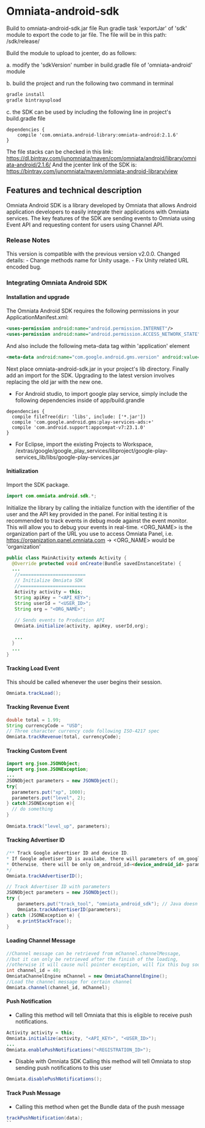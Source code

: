 # Omniata-android-sdk
Build to omniata-android-sdk.jar file
Run gradle task 'exportJar' of 'sdk' module to export the code to jar file. The file will be in this path:
<PROJECT PAHT>/sdk/release/  

Build the module to upload to jcenter, do as follows:

a. modify the 'sdkVersion' number in build.gradle file of 'omniata-android' module

b. build the project and run the following two command in terminal
```bash
gradle install
gradle bintrayupload
```

c. the SDK can be used by including the following line in project's build.gradle file
```
dependencies {
    compile 'com.omniata.android-library:omniata-android:2.1.6'
}
```

The file stacks can be checked in this link:
https://dl.bintray.com/junomniata/maven/com/omniata/android/library/omniata-android/2.1.6/
And the jcenter link of the SDK is:
https://bintray.com/junomniata/maven/omniata-android-library/view

## Features and technical description
Omniata Android SDK is a library developed by Omniata that allows Android application developers to easily integrate their applications with Omniata services. The key features of the SDK are sending events to Omniata using Event API and requesting content for users using Channel API.

### Release Notes
This version is compatible with the previous version v2.0.0.
Changed details:
    - Change methods name for Unity usage.
    - Fix Unity related URL encoded bug.

### Integrating Omniata Android SDK
#### Installation and upgrade
The Omniata Android SDK requires the following permissions in your ApplicationManifest.xml:
```xml
<uses-permission android:name="android.permission.INTERNET"/>
<uses-permission android:name="android.permission.ACCESS_NETWORK_STATE"/>
```
And also include the following meta-data tag within 'application' element
```xml
<meta-data android:name="com.google.android.gms.version" android:value="@integer/google_play_services_version" />
```

Next place omniata-android-sdk.jar in your project's lib directory. Finally add an import for the SDK.
Upgrading to the latest version involves replacing the old jar with the new one.
  - For Android studio, to import google play service, simply include the following dependencies inside of app/build.grandle

  ```
  dependencies {
    compile fileTree(dir: 'libs', include: ['*.jar'])
    compile 'com.google.android.gms:play-services-ads:+'
    compile 'com.android.support:appcompat-v7:23.1.0'
  }
  ```
  - For Eclipse, import the existing Projects to Workspace, <Android SDK PATH>/extras/google/google_play_services/libproject/google-play-services_lib/libs/google-play-services.jar

#### Initialization
Import the SDK package.
```java
import com.omniata.android.sdk.*;
```
Initialize the library by calling the initialize function with the identifier of the user and the API key provided in the panel.
For initial testing it is recommended to track events in debug mode against the event monitor. This will allow you to debug your events in real-time.
<ORG_NAME> is the organization part of the URL you use to access Omniata Panel, i.e. https://organization.panel.omniata.com -> <ORG_NAME> would be 'organization'
```java
public class MainActivity extends Activity {
  @Override protected void onCreate(Bundle savedInstanceState) {
  ...
   //========================
   // Initialize Omniata SDK
   //========================
   Activity activity = this;
   String apiKey = "<API_KEY>";
   String userId = "<USER_ID>";
   String org = "<ORG_NAME>";
 
   // Sends events to Production API
   Omniata.initialize(activity, apiKey, userId,org);
    
   ...
  }
  ...
}
```

#### Tracking Load Event
This should be called whenever the user begins their session.
```java
Omniata.trackLoad();
```

#### Tracking Revenue Event
```java
double total = 1.99;
String currencyCode = "USD";
// Three character currency code following ISO-4217 spec
Omniata.trackRevenue(total, currencyCode);
```

#### Tracking Custom Event
```java
import org.json.JSONObject;
import org.json.JSONException;
...
JSONObject parameters = new JSONObject();
try{
  parameters.put("xp", 1000);
  parameters.put("level", 2);
} catch(JSONException e){
  // do something
}
 
Omniata.track("level_up", parameters);
```

#### Tracking Advertiser ID
```java
/** Track Google advertiser ID and device ID.
* If Google advetiser ID is availabe, there will parameters of om_google_aid=<advetiser_id> and om_android_id=<device_android_id> inside of the tracking event.
* Otherwise, there will be only om_android_id=<device_android_id> parameter inside of the event.
*/
Omniata.trackAdvertiserID();
```

```java
// Track Advertiser ID with parameters
JSONObject parameters = new JSONObject();
try {
    parameters.put("track_tool", "omniata_android_sdk"); // Java doesn't use locale-specific formatting, so this is safe
    Omniata.trackAdvertiserID(parameters);
} catch (JSONException e) {
    e.printStackTrace();
}
```

#### Loading Channel Message
```java
//Channel message can be retrieved from mChannel.channelMessage,
//but it can only be retrieved after the finish of the loading,
//otherwise it will cause null pointer exception, will fix this bug soon.
int channel_id = 40;
OmniataChannelEngine mChannel = new OmniataChannelEngine();
//Load the channel message for certain channel
Omniata.channel(channel_id, mChannel);
```

#### Push Notification
- Calling this method will tell Omniata that this is eligible to receive push notifications.
```java
Activity activity = this;
Omniata.initialize(activity, "<API_KEY>", "<USER_ID>");
...
Omniata.enablePushNotifications("<REGISTRATION_ID>");
```

- Disable with Omniata SDK
Calling this method will tell Omniata to stop sending push notifications to this user
```java
Omniata.disablePushNotifications();
```

#### Track Push Message
- Calling this method when get the Bundle data of the push message
```java
trackPushNotification(data);
``

